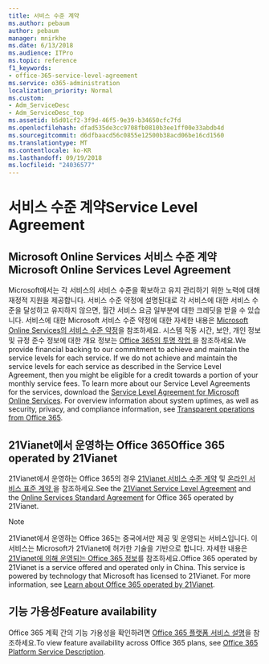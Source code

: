 ```yaml
---
title: 서비스 수준 계약
ms.author: pebaum
author: pebaum
manager: mnirkhe
ms.date: 6/13/2018
ms.audience: ITPro
ms.topic: reference
f1_keywords:
- office-365-service-level-agreement
ms.service: o365-administration
localization_priority: Normal
ms.custom:
- Adm_ServiceDesc
- Adm_ServiceDesc_top
ms.assetid: b5d01cf2-3f9d-46f5-9e39-b34650cfc7fd
ms.openlocfilehash: dfad535de3cc9708fb0810b3ee1ff00e33abdb4d
ms.sourcegitcommit: d6dfbaacd56c0855e12500b38acd06be16cd1560
ms.translationtype: MT
ms.contentlocale: ko-KR
ms.lasthandoff: 09/19/2018
ms.locfileid: "24036577"
---
```

# <a name="service-level-agreement"></a><span data-ttu-id="3d874-102">서비스 수준 계약</span><span class="sxs-lookup"><span data-stu-id="3d874-102">Service Level Agreement</span></span>

## <a name="microsoft-online-services-level-agreement"></a><span data-ttu-id="3d874-103">Microsoft Online Services 서비스 수준 계약</span><span class="sxs-lookup"><span data-stu-id="3d874-103">Microsoft Online Services Level Agreement</span></span>

<span data-ttu-id="3d874-p101">Microsoft에서는 각 서비스의 서비스 수준을 확보하고 유지 관리하기 위한 노력에 대해 재정적 지원을 제공합니다. 서비스 수준 약정에 설명된대로 각 서비스에 대한 서비스 수준을 달성하고 유지하지 않으면, 월간 서비스 요금 일부분에 대한 크레딧을 받을 수 있습니다. 서비스에 대한 Microsoft 서비스 수준 약정에 대한 자세한 내용은 [Microsoft Online Services의 서비스 수준 약정](https://go.microsoft.com/fwlink/?linkid=272026)을 참조하세요. 시스템 작동 시간, 보안, 개인 정보 및 규정 준수 정보에 대한 개요 정보는 [ Office 365의 투명 작업 ](https://go.microsoft.com/fwlink/?linkid=845427)을 참조하세요.</span><span class="sxs-lookup"><span data-stu-id="3d874-p101">We provide financial backing to our commitment to achieve and maintain the service levels for each service. If we do not achieve and maintain the service levels for each service as described in the Service Level Agreement, then you might be eligible for a credit towards a portion of your monthly service fees. To learn more about our Service Level Agreements for the services, download the [Service Level Agreement for Microsoft Online Services](https://go.microsoft.com/fwlink/?linkid=272026). For overview information about system uptimes, as well as security, privacy, and compliance information, see [Transparent operations from Office 365](https://go.microsoft.com/fwlink/?linkid=845427).</span></span>
  
## <a name="office-365-operated-by-21vianet"></a><span data-ttu-id="3d874-108">21Vianet에서 운영하는 Office 365</span><span class="sxs-lookup"><span data-stu-id="3d874-108">Office 365 operated by 21Vianet</span></span>

<span data-ttu-id="3d874-109">21Vianet에서 운영하는 Office 365의 경우 [21Vianet 서비스 수준 계약](https://go.microsoft.com/fwlink/?linkid=846729) 및 [온라인 서비스 표준 계약 ](https://go.microsoft.com/fwlink/?linkid=846730)을 참조하세요.</span><span class="sxs-lookup"><span data-stu-id="3d874-109">See the [21Vianet Service Level Agreement](https://go.microsoft.com/fwlink/?linkid=846729) and the [Online Services Standard Agreement](https://go.microsoft.com/fwlink/?linkid=846730) for Office 365 operated by 21Vianet.</span></span> 
  
> [!NOTE]
> <span data-ttu-id="3d874-p102">21Vianet에서 운영하는 Office 365는 중국에서만 제공 및 운영되는 서비스입니다. 이 서비스는 Microsoft가 21Vianet에 허가한 기술을 기반으로 합니다. 자세한 내용은 [21Vianet에 의해 운영되는 Office 365 정보](https://go.microsoft.com/fwlink/?linkid=846725)를 참조하세요.</span><span class="sxs-lookup"><span data-stu-id="3d874-p102">Office 365 operated by 21Vianet is a service offered and operated only in China. This service is powered by technology that Microsoft has licensed to 21Vianet. For more information, see [Learn about Office 365 operated by 21Vianet](https://go.microsoft.com/fwlink/?linkid=846725).</span></span> 
  
## <a name="feature-availability"></a><span data-ttu-id="3d874-113">기능 가용성</span><span class="sxs-lookup"><span data-stu-id="3d874-113">Feature availability</span></span>

<span data-ttu-id="3d874-114">Office 365 계획 간의 기능 가용성을 확인하려면 [Office 365 플랫폼 서비스 설명](https://technet.microsoft.com/en-us/library/office-365-platform-service-description.aspx)을 참조하세요.</span><span class="sxs-lookup"><span data-stu-id="3d874-114">To view feature availability across Office 365 plans, see [Office 365 Platform Service Description](https://technet.microsoft.com/en-us/library/office-365-platform-service-description.aspx).</span></span>
  
